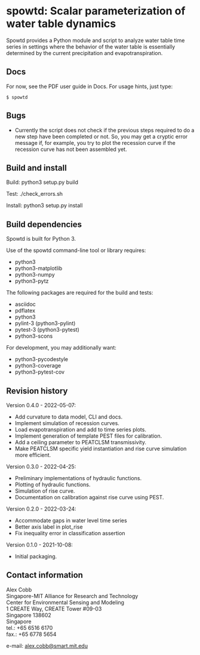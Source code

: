# spowtd: Scalar parameterization of water table dynamics

Spowtd provides a Python module and script to analyze water table time
series in settings where the behavior of the water table is
essentially determined by the current precipitation and
evapotranspiration.

## Docs

For now, see the PDF user guide in Docs.  For usage hints, just type:
```console
$ spowtd
```

## Bugs

 - Currently the script does not check if the previous steps required
   to do a new step have been completed or not.  So, you may get a
   cryptic error message if, for example, you try to plot the
   recession curve if the recession curve has not been assembled yet.


## Build and install

Build:
python3 setup.py build

Test:
./check_errors.sh

Install:
python3 setup.py install


## Build dependencies

Spowtd is built for Python 3.

Use of the spowtd command-line tool or library requires:
 - python3
 - python3-matplotlib
 - python3-numpy
 - python3-pytz

The following packages are required for the build and tests:
 - asciidoc
 - pdflatex
 - python3
 - pylint-3 (python3-pylint)
 - pytest-3 (python3-pytest)
 - python3-scons

For development, you may additionally want:
 - python3-pycodestyle
 - python3-coverage
 - python3-pytest-cov


## Revision history

Version 0.4.0 - 2022-05-07:
 - Add curvature to data model, CLI and docs.
 - Implement simulation of recession curves.
 - Load evapotranspiration and add to time series plots.
 - Implement generation of template PEST files for calibration.
 - Add a ceiling parameter to PEATCLSM transmissivity.
 - Make PEATCLSM specific yield instantiation and rise curve
   simulation more efficient.

Version 0.3.0 - 2022-04-25:
 - Preliminary implementations of hydraulic functions.
 - Plotting of hydraulic functions.
 - Simulation of rise curve.
 - Documentation on calibration against rise curve using PEST.

Version 0.2.0 - 2022-03-24:
 - Accommodate gaps in water level time series
 - Better axis label in plot_rise
 - Fix inequality error in classification assertion

Version 0.1.0 - 2021-10-08:
 - Initial packaging.


## Contact information

Alex Cobb</br>
Singapore-MIT Alliance for Research and Technology</br>
Center for Environmental Sensing and Modeling</br>
1 CREATE Way, CREATE Tower #09-03</br>
Singapore 138602</br>
Singapore</br>
tel.: +65 6516 6170</br>
fax.: +65 6778 5654

e-mail: alex.cobb@smart.mit.edu
